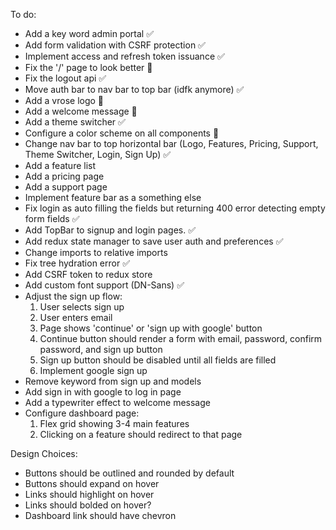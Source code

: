 To do:
- Add a key word admin portal :white_check_mark:
- Add form validation with CSRF protection :white_check_mark:
- Implement access and refresh token issuance :white_check_mark:
- Fix the '/' page to look better :construction:
- Fix the logout api :white_check_mark:
- Move auth bar to nav bar to top bar (idfk anymore) :white_check_mark:
- Add a vrose logo :construction:
- Add a welcome message :construction:
- Add a theme switcher :white_check_mark:
- Configure a color scheme on all components :construction:
- Change nav bar to top horizontal bar (Logo, Features, Pricing, Support, Theme Switcher, Login, Sign Up) :white_check_mark:
- Add a feature list
- Add a pricing page
- Add a support page
- Implement feature bar as a something else
- Fix login as auto filling the fields but returning 400 error detecting empty form fields :white_check_mark:
- Add TopBar to signup and login pages. :white_check_mark:
- Add redux state manager to save user auth and preferences :white_check_mark:
- Change imports to relative imports
- Fix tree hydration error :white_check_mark:
- Add CSRF token to redux store
- Add custom font support (DN-Sans) :white_check_mark:
- Adjust the sign up flow:
    1. User selects sign up
    2. User enters email
    3. Page shows 'continue' or 'sign up with google' button
    4. Continue button should render a form with email, password, confirm password, and sign up button
    5. Sign up button should be disabled until all fields are filled
    6. Implement google sign up
- Remove keyword from sign up and models
- Add sign in with google to log in page
- Add a typewriter effect to welcome message
- Configure dashboard page:
    1. Flex grid showing 3-4 main features
    2. Clicking on a feature should redirect to that page

Design Choices:
- Buttons should be outlined and rounded by default
- Buttons should expand on hover
- Links should highlight on hover
- Links should bolded on hover?
- Dashboard link should have chevron